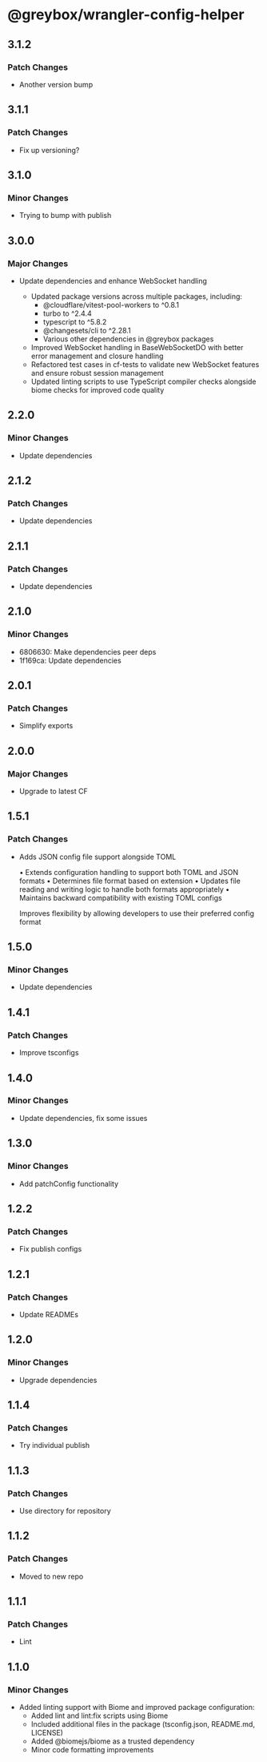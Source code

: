 # @greybox/wrangler-config-helper

## 3.1.2

### Patch Changes

- Another version bump

## 3.1.1

### Patch Changes

- Fix up versioning?

## 3.1.0

### Minor Changes

- Trying to bump with publish

## 3.0.0

### Major Changes

- Update dependencies and enhance WebSocket handling

  - Updated package versions across multiple packages, including:
    - @cloudflare/vitest-pool-workers to ^0.8.1
    - turbo to ^2.4.4
    - typescript to ^5.8.2
    - @changesets/cli to ^2.28.1
    - Various other dependencies in @greybox packages
  - Improved WebSocket handling in BaseWebSocketDO with better error management and closure handling
  - Refactored test cases in cf-tests to validate new WebSocket features and ensure robust session management
  - Updated linting scripts to use TypeScript compiler checks alongside biome checks for improved code quality

## 2.2.0

### Minor Changes

- Update dependencies

## 2.1.2

### Patch Changes

- Update dependencies

## 2.1.1

### Patch Changes

- Update dependencies

## 2.1.0

### Minor Changes

- 6806630: Make dependencies peer deps
- 1f169ca: Update dependencies

## 2.0.1

### Patch Changes

- Simplify exports

## 2.0.0

### Major Changes

- Upgrade to latest CF

## 1.5.1

### Patch Changes

- Adds JSON config file support alongside TOML

  • Extends configuration handling to support both TOML and JSON formats
  • Determines file format based on extension
  • Updates file reading and writing logic to handle both formats appropriately
  • Maintains backward compatibility with existing TOML configs

  Improves flexibility by allowing developers to use their preferred config format

## 1.5.0

### Minor Changes

- Update dependencies

## 1.4.1

### Patch Changes

- Improve tsconfigs

## 1.4.0

### Minor Changes

- Update dependencies, fix some issues

## 1.3.0

### Minor Changes

- Add patchConfig functionality

## 1.2.2

### Patch Changes

- Fix publish configs

## 1.2.1

### Patch Changes

- Update READMEs

## 1.2.0

### Minor Changes

- Upgrade dependencies

## 1.1.4

### Patch Changes

- Try individual publish

## 1.1.3

### Patch Changes

- Use directory for repository

## 1.1.2

### Patch Changes

- Moved to new repo

## 1.1.1

### Patch Changes

- Lint

## 1.1.0

### Minor Changes

- Added linting support with Biome and improved package configuration:
  - Added lint and lint:fix scripts using Biome
  - Included additional files in the package (tsconfig.json, README.md, LICENSE)
  - Added @biomejs/biome as a trusted dependency
  - Minor code formatting improvements
